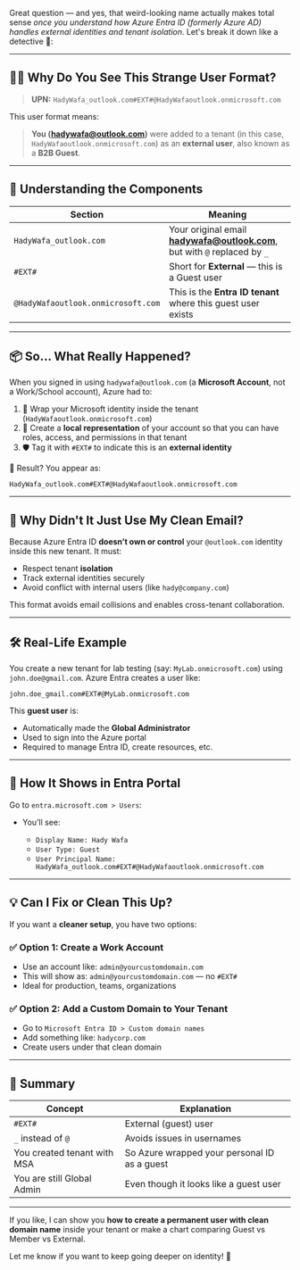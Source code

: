 Great question — and yes, that weird-looking name actually makes total sense *once you understand how Azure Entra ID (formerly Azure AD) handles external identities and tenant isolation*. Let's break it down like a detective 👀:

---

## 🕵️‍♂️ Why Do You See This Strange User Format?

> **UPN:** `HadyWafa_outlook.com#EXT#@HadyWafaoutlook.onmicrosoft.com`

This user format means:

> **You ([hadywafa@outlook.com](mailto:hadywafa@outlook.com))** were added to a tenant (in this case, `HadyWafaoutlook.onmicrosoft.com`) as an **external user**, also known as a **B2B Guest**.

---

## 🧠 Understanding the Components

| Section                            | Meaning                                                                                                   |
| ---------------------------------- | --------------------------------------------------------------------------------------------------------- |
| `HadyWafa_outlook.com`             | Your original email **[hadywafa@outlook.com](mailto:hadywafa@outlook.com)**, but with `@` replaced by `_` |
| `#EXT#`                            | Short for **External** — this is a Guest user                                                             |
| `@HadyWafaoutlook.onmicrosoft.com` | This is the **Entra ID tenant** where this guest user exists                                              |

---

## 📦 So... What Really Happened?

When you signed in using `hadywafa@outlook.com` (a **Microsoft Account**, not a Work/School account), Azure had to:

1. 🔐 Wrap your Microsoft identity inside the tenant (`HadyWafaoutlook.onmicrosoft.com`)
2. 👤 Create a **local representation** of your account so that you can have roles, access, and permissions in that tenant
3. 🛡️ Tag it with `#EXT#` to indicate this is an **external identity**

🎁 Result? You appear as:

```plaintext
HadyWafa_outlook.com#EXT#@HadyWafaoutlook.onmicrosoft.com
```

---

## 🤔 Why Didn't It Just Use My Clean Email?

Because Azure Entra ID **doesn’t own or control** your `@outlook.com` identity inside this new tenant. It must:

* Respect tenant **isolation**
* Track external identities securely
* Avoid conflict with internal users (like `hady@company.com`)

This format avoids email collisions and enables cross-tenant collaboration.

---

## 🛠️ Real-Life Example

You create a new tenant for lab testing (say: `MyLab.onmicrosoft.com`) using `john.doe@gmail.com`. Azure Entra creates a user like:

```plaintext
john.doe_gmail.com#EXT#@MyLab.onmicrosoft.com
```

This **guest user** is:

* Automatically made the **Global Administrator**
* Used to sign into the Azure portal
* Required to manage Entra ID, create resources, etc.

---

## 🪪 How It Shows in Entra Portal

Go to `entra.microsoft.com > Users`:

* You’ll see:

  * `Display Name: Hady Wafa`
  * `User Type: Guest`
  * `User Principal Name: HadyWafa_outlook.com#EXT#@HadyWafaoutlook.onmicrosoft.com`

---

## 💡 Can I Fix or Clean This Up?

If you want a **cleaner setup**, you have two options:

### ✅ Option 1: Create a Work Account

* Use an account like: `admin@yourcustomdomain.com`
* This will show as: `admin@yourcustomdomain.com` — no `#EXT#`
* Ideal for production, teams, organizations

### ✅ Option 2: Add a Custom Domain to Your Tenant

* Go to `Microsoft Entra ID > Custom domain names`
* Add something like: `hadycorp.com`
* Create users under that clean domain

---

## 📌 Summary

| Concept                     | Explanation                                  |
| --------------------------- | -------------------------------------------- |
| `#EXT#`                     | External (guest) user                        |
| `_` instead of `@`          | Avoids issues in usernames                   |
| You created tenant with MSA | So Azure wrapped your personal ID as a guest |
| You are still Global Admin  | Even though it looks like a guest user       |

---

If you like, I can show you **how to create a permanent user with clean domain name** inside your tenant or make a chart comparing Guest vs Member vs External.

Let me know if you want to keep going deeper on identity! 🧩
